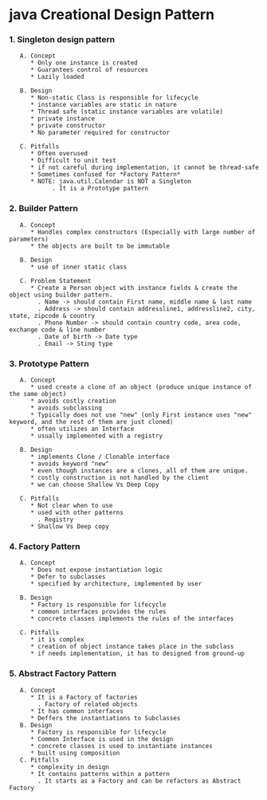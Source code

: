 # java Creational Design Pattern

### 1. Singleton design pattern
       A. Concept
          * Only one instance is created
          * Guarantees control of resources
          * Lazily loaded
          
       B. Design
          * Non-static Class is responsible for lifecycle
          * instance variables are static in nature
          * Thread safe (static instance variables are volatile)
          * private instance
          * private constructor
          * No parameter required for constructor
          
       C. Pitfalls
          * Often overused
          * Difficult to unit test
          * if not careful during implementation, it cannot be thread-safe
          * Sometimes confused for *Factory Pattern*
          * NOTE: java.util.Calendar is NOT a Singleton
                . It is a Prototype pattern

### 2. Builder Pattern
       A. Concept
          * Handles complex constructors (Especially with large number of parameters)
          * the objects are built to be immutable
         
       B. Design
          * use of inner static class

       C. Problem Statement
          * Create a Person object with instance fields & create the object using builder pattern.
            . Name -> should contain First name, middle name & last name
            . Address -> should contain addressline1, addressline2, city, state, zipcode & country
            . Phone Number -> should contain country code, area code, exchange code & line number
            . Date of birth -> Date type
            . Email -> Sting type
          
### 3. Prototype Pattern
       A. Concept
          * used create a clone of an object (produce unique instance of the same object)
          * avoids costly creation
          * avoids subclassing
          * Typically does not use "new" (only First instance uses "new" keyword, and the rest of them are just cloned)
          * often utilizes an Interface
          * usually implemented with a registry
          
       B. Design
          * implements Clone / Clonable interface
          * avoids keyword "new"
          * even though instances are a clones, all of them are unique.
          * costly construction is not handled by the client
          * we can choose Shallow Vs Deep Copy
          
       C. Pitfalls
          * Not clear when to use
          * used with other patterns
            . Registry
          * Shallow Vs Deep copy
          
### 4. Factory Pattern
       A. Concept
          * Does not expose instantiation logic
          * Defer to subclasses
          * specified by architecture, implemented by user
          
       B. Design
          * Factory is responsible for lifecycle
          * common interfaces provides the rules
          * concrete classes implements the rules of the interfaces
          
       C. Pitfalls
          * it is complex
          * creation of object instance takes place in the subclass
          * if needs implementation, it has to designed from ground-up
          
### 5. Abstract Factory Pattern
       A. Concept
          * It is a Factory of factories
            . Factory of related objects
          * It has common interfaces
          * Deffers the instantiations to Subclasses
       B. Design
          * Factory is responsible for lifecycle
          * Common Interface is used in the design
          * concrete classes is used to instantiate instances
          * built using composition
       C. Pitfalls     
          * complexity in design
          * It contains patterns within a pattern
            . It starts as a Factory and can be refactors as Abstract Factory
       
